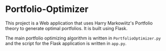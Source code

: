 # Portfolio-Optimizer
This project is a Web application that uses Harry Markowiitz's Portfolio theory to generate optimal portfolios. 
It is built using Flask.

The main portfolio optimizing algorithm is written in `PortfolioOptimizer.py` and the script for the Flask application is written in `app.py`.